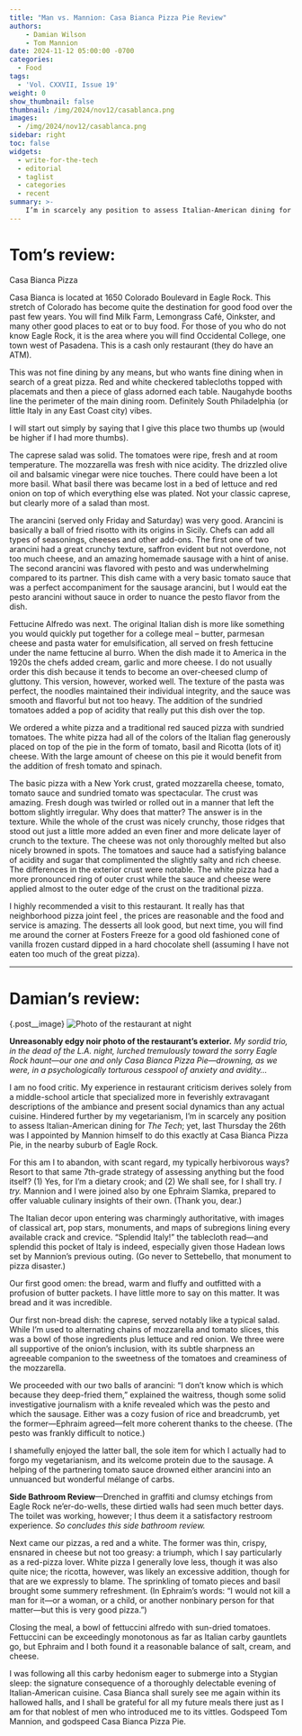 ```yaml
---
title: "Man vs. Mannion: Casa Bianca Pizza Pie Review"
authors:
    - Damian Wilson
    - Tom Mannion
date: 2024-11-12 05:00:00 -0700
categories:
  - Food
tags:
  - 'Vol. CXXVII, Issue 19'
weight: 0
show_thumbnail: false
thumbnail: /img/2024/nov12/casablanca.png
images:
  - /img/2024/nov12/casablanca.png
sidebar: right
toc: false
widgets:
  - write-for-the-tech
  - editorial
  - taglist
  - categories
  - recent
summary: >-
    I’m in scarcely any position to assess Italian-American dining for The Tech; yet, last Thursday the 26th was I appointed by Mannion himself to do this exactly at Casa Bianca Pizza Pie, in the nearby suburb of Eagle Rock.
---
```


# Tom’s review:

Casa Bianca Pizza

Casa Bianca is located at 1650 Colorado Boulevard in Eagle Rock. This stretch of Colorado has become quite the destination for good food over the past few years. You will find Milk Farm, Lemongrass Café, Oinkster, and many other good places to eat or to buy food. For those of you who do not know Eagle Rock, it is the area where you will find Occidental College, one town west of Pasadena. This is a cash only restaurant (they do have an ATM).

This was not fine dining by any means, but who wants fine dining when in search of a great pizza. Red and white checkered tablecloths topped with placemats and then a piece of glass adorned each table. Naugahyde booths line the perimeter of the main dining room. Definitely South Philadelphia (or little Italy in any East Coast city) vibes.

I will start out simply by saying that I give this place two thumbs up (would be higher if I had more thumbs).

The caprese salad was solid. The tomatoes were ripe, fresh and at room temperature. The mozzarella was fresh with nice acidity. The drizzled olive oil and balsamic vinegar were nice touches. There could have been a lot more basil. What basil there was became lost in a bed of lettuce and red onion on top of which everything else was plated. Not your classic caprese, but clearly more of a salad than most.

The arancini (served only Friday and Saturday) was very good. Arancini is basically a ball of fried risotto with its origins in Sicily. Chefs can add all types of seasonings, cheeses and other add-ons. The first one of two arancini had a great crunchy texture, saffron evident but not overdone, not too much cheese, and an amazing homemade sausage with a hint of anise. The second arancini was flavored with pesto and was underwhelming compared to its partner. This dish came with a very basic tomato sauce that was a perfect accompaniment for the sausage arancini, but I would eat the pesto arancini without sauce in order to nuance the pesto flavor from the dish.

Fettucine Alfredo was next. The original Italian dish is more like something you would quickly put together for a college meal – butter, parmesan cheese and pasta water for emulsification, all served on fresh fettucine under the name fettucine al burro. When the dish made it to America in the 1920s the chefs added cream, garlic and more cheese. I do not usually order this dish because it tends to become an over-cheesed clump of gluttony. This version, however, worked well. The texture of the pasta was perfect, the noodles maintained their individual integrity, and the sauce was smooth and flavorful but not too heavy. The addition of the sundried tomatoes added a pop of acidity that really put this dish over the top.

We ordered a white pizza and a traditional red sauced pizza with sundried tomatoes. The white pizza had all of the colors of the Italian flag generously placed on top of the pie in the form of tomato, basil and Ricotta (lots of it) cheese. With the large amount of cheese on this pie it would benefit from the addition of fresh tomato and spinach.

The basic pizza with a New York crust, grated mozzarella cheese, tomato, tomato sauce and sundried tomato was spectacular. The crust was amazing. Fresh dough was twirled or rolled out in a manner that left the bottom slightly irregular. Why does that matter? The answer is in the texture. While the whole of the crust was nicely crunchy, those ridges that stood out just a little more added an even finer and more delicate layer of crunch to the texture. The cheese was not only thoroughly melted but also nicely browned in spots. The tomatoes and sauce had a satisfying balance of acidity and sugar that complimented the slightly salty and rich cheese.  The differences in the exterior crust were notable. The white pizza had a more pronounced ring of outer crust while the sauce and cheese were applied almost to the outer edge of the crust on the traditional pizza.

I highly recommended a visit to this restaurant. It really has that neighborhood pizza joint feel , the prices are reasonable and the food and service is amazing. The desserts all look good, but next time, you will find me around the corner at Fosters Freeze for a good old fashioned cone of vanilla frozen custard dipped in a hard chocolate shell (assuming I have not eaten too much of the great pizza).

---

# Damian’s review:

{.post__image}
![Photo of the restaurant at night](/img/2024/nov12/casablanca.png)

**Unreasonably edgy noir photo of the restaurant’s exterior.** *My sordid trio, in the dead of the L.A. night, lurched tremulously toward the sorry Eagle Rock haunt—our one and only Casa Bianca Pizza Pie—drowning, as we were, in a psychologically torturous cesspool of anxiety and avidity…*

I am no food critic. My experience in restaurant criticism derives solely from a middle-school article that specialized more in feverishly extravagant descriptions of the ambiance and present social dynamics than any actual cuisine. Hindered further by my vegetarianism, I’m in scarcely any position to assess Italian-American dining for *The Tech*; yet, last Thursday the 26th was I appointed by Mannion himself to do this exactly at Casa Bianca Pizza Pie, in the nearby suburb of Eagle Rock.

For this am I to abandon, with scant regard, my typically herbivorous ways? Resort to that same 7th-grade strategy of assessing anything but the food itself? (1) Yes, for I’m a dietary crook; and (2) We shall see, for I shall try. *I try.* Mannion and I were joined also by one Ephraim Slamka, prepared to offer valuable culinary insights of their own. (Thank you, dear.)

The Italian decor upon entering was charmingly authoritative, with images of classical art, pop stars, monuments, and maps of subregions lining every available crack and crevice. “Splendid Italy!” the tablecloth read—and splendid this pocket of Italy is indeed, especially given those Hadean lows set by Mannion’s previous outing. (Go never to Settebello, that monument to pizza disaster.)

Our first good omen: the bread, warm and fluffy and outfitted with a profusion of butter packets. I have little more to say on this matter. It was bread and it was incredible.

Our first non-bread dish: the caprese, served notably like a typical salad. While I’m used to alternating chains of mozzarella and tomato slices, this was a bowl of those ingredients plus lettuce and red onion. We three were all supportive of the onion’s inclusion, with its subtle sharpness an agreeable companion to the sweetness of the tomatoes and creaminess of the mozzarella.

We proceeded with our two balls of arancini: “I don’t know which is which because they deep-fried them,” explained the waitress, though some solid investigative journalism with a knife revealed which was the pesto and which the sausage. Either was a cozy fusion of rice and breadcrumb, yet the former—Ephraim agreed—felt more coherent thanks to the cheese. (The pesto was frankly difficult to notice.)

I shamefully enjoyed the latter ball, the sole item for which I actually had to forgo my vegetarianism, and its welcome protein due to the sausage. A helping of the partnering tomato sauce drowned either arancini into an unnuanced but wonderful mélange of carbs.

**Side Bathroom Review**—Drenched in graffiti and clumsy etchings from Eagle Rock ne’er-do-wells, these dirtied walls had seen much better days. The toilet was working, however; I thus deem it a satisfactory restroom experience. *So concludes this side bathroom review.*

Next came our pizzas, a red and a white. The former was thin, crispy, ensnared in cheese but not too greasy: a triumph, which I say particularly as a red-pizza lover. White pizza I generally love less, though it was also quite nice; the ricotta, however, was likely an excessive addition, though for that are we expressly to blame. The sprinkling of tomato pieces and basil brought some summery refreshment. (In Ephraim’s words: “I would not kill a man for it—or a woman, or a child, or another nonbinary person for that matter—but this is very good pizza.”)

Closing the meal, a bowl of fettuccini alfredo with sun-dried tomatoes. Fettuccini can be exceedingly monotonous as far as Italian carby gauntlets go, but Ephraim and I both found it a reasonable balance of salt, cream, and cheese.

I was following all this carby hedonism eager to submerge into a Stygian sleep: the signature consequence of a thoroughly delectable evening of Italian-American cuisine. Casa Bianca shall surely see me again within its hallowed halls, and I shall be grateful for all my future meals there just as I am for that noblest of men who introduced me to its vittles. Godspeed Tom Mannion, and godspeed Casa Bianca Pizza Pie.